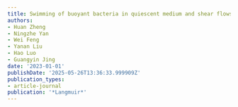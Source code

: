 ```yaml
---
title: Swimming of buoyant bacteria in quiescent medium and shear flows
authors:
- Huan Zheng
- Ningzhe Yan
- Wei Feng
- Yanan Liu
- Hao Luo
- Guangyin Jing
date: '2023-01-01'
publishDate: '2025-05-26T13:36:33.999909Z'
publication_types:
- article-journal
publication: '*Langmuir*'
---
```

